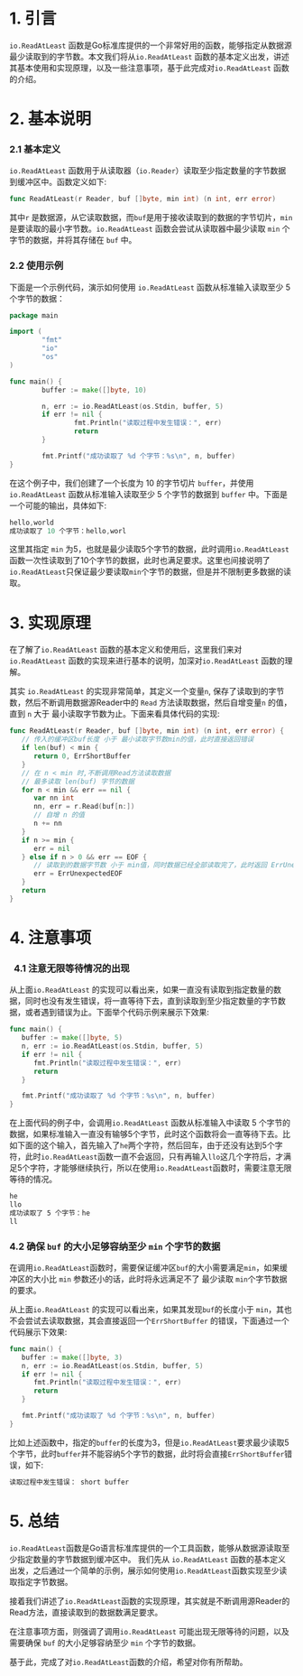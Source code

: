 # 1. 引言

`io.ReadAtLeast` 函数是Go标准库提供的一个非常好用的函数，能够指定从数据源最少读取到的字节数。本文我们将从`io.ReadAtLeast` 函数的基本定义出发，讲述其基本使用和实现原理，以及一些注意事项，基于此完成对`io.ReadAtLeast` 函数的介绍。

# 2. 基本说明

### 2.1 基本定义
`io.ReadAtLeast` 函数用于从读取器（`io.Reader`）读取至少指定数量的字节数据到缓冲区中。函数定义如下:
```go
func ReadAtLeast(r Reader, buf []byte, min int) (n int, err error)
```
其中`r` 是数据源，从它读取数据，而`buf`是用于接收读取到的数据的字节切片，`min`是要读取的最小字节数。`io.ReadAtLeast` 函数会尝试从读取器中最少读取 `min` 个字节的数据，并将其存储在 `buf` 中。

### 2.2 使用示例
下面是一个示例代码，演示如何使用 `io.ReadAtLeast` 函数从标准输入读取至少 5 个字节的数据：
```go
package main

import (
        "fmt"
        "io"
        "os"
)

func main() {
        buffer := make([]byte, 10)

        n, err := io.ReadAtLeast(os.Stdin, buffer, 5)
        if err != nil {
                fmt.Println("读取过程中发生错误：", err)
                return
        }

        fmt.Printf("成功读取了 %d 个字节：%s\n", n, buffer)
}
```
在这个例子中，我们创建了一个长度为 10 的字节切片 `buffer`，并使用 `io.ReadAtLeast` 函数从标准输入读取至少 5 个字节的数据到 `buffer` 中。下面是一个可能的输出，具体如下:
```go
hello,world
成功读取了 10 个字节：hello,worl
```
这里其指定 `min` 为5，也就是最少读取5个字节的数据，此时调用`io.ReadAtLeast`函数一次性读取到了10个字节的数据，此时也满足要求。这里也间接说明了`io.ReadAtLeast`只保证最少要读取`min`个字节的数据，但是并不限制更多数据的读取。

# 3. 实现原理
在了解了`io.ReadAtLeast` 函数的基本定义和使用后，这里我们来对`io.ReadAtLeast` 函数的实现来进行基本的说明，加深对`io.ReadAtLeast` 函数的理解。

其实 `io.ReadAtLeast` 的实现非常简单，其定义一个变量`n`, 保存了读取到的字节数，然后不断调用数据源Reader中的 `Read` 方法读取数据，然后自增变量`n` 的值，直到 `n` 大于 最小读取字节数为止。下面来看具体代码的实现:

```go
func ReadAtLeast(r Reader, buf []byte, min int) (n int, err error) {
   // 传入的缓冲区buf长度 小于 最小读取字节数min的值，此时直接返回错误
   if len(buf) < min {
      return 0, ErrShortBuffer
   }
   // 在 n < min 时,不断调用Read方法读取数据
   // 最多读取 len(buf) 字节的数据
   for n < min && err == nil {
      var nn int
      nn, err = r.Read(buf[n:])
      // 自增 n 的值
      n += nn
   }
   if n >= min {
      err = nil
   } else if n > 0 && err == EOF {
      // 读取到的数据字节数 小于 min值，同时数据已经全部读取完了，此时返回 ErrUnexpectedEOF
      err = ErrUnexpectedEOF
   }
   return
}
```
# 4. 注意事项
###   4.1 注意无限等待情况的出现

从上面`io.ReadAtLeast` 的实现可以看出来，如果一直没有读取到指定数量的数据，同时也没有发生错误，将一直等待下去，直到读取到至少指定数量的字节数据，或者遇到错误为止。下面举个代码示例来展示下效果:
```go
func main() {
   buffer := make([]byte, 5)
   n, err := io.ReadAtLeast(os.Stdin, buffer, 5)
   if err != nil {
      fmt.Println("读取过程中发生错误：", err)
      return
   }

   fmt.Printf("成功读取了 %d 个字节：%s\n", n, buffer)
}
```
在上面代码的例子中，会调用`io.ReadAtLeast` 函数从标准输入中读取 5 个字节的数据，如果标准输入一直没有输够5个字节，此时这个函数将会一直等待下去。比如下面的这个输入，首先输入了`he`两个字符，然后回车，由于还没有达到5个字符，此时`io.ReadAtLeast`函数一直不会返回，只有再输入`llo`这几个字符后，才满足5个字符，才能够继续执行，所以在使用`io.ReadAtLeast`函数时，需要注意无限等待的情况。
```txt
he
llo
成功读取了 5 个字节：he
ll
```

### 4.2 确保 `buf` 的大小足够容纳至少 `min` 个字节的数据
在调用`io.ReadAtLeast`函数时，需要保证缓冲区`buf`的大小需要满足`min`，如果缓冲区的大小比 `min` 参数还小的话，此时将永远满足不了 最少读取 `min`个字节数据的要求。

从上面`io.ReadAtLeast` 的实现可以看出来，如果其发现`buf`的长度小于 `min`，其也不会尝试去读取数据，其会直接返回一个`ErrShortBuffer` 的错误，下面通过一个代码展示下效果:
```go
func main() {
   buffer := make([]byte, 3)
   n, err := io.ReadAtLeast(os.Stdin, buffer, 5)
   if err != nil {
      fmt.Println("读取过程中发生错误：", err)
      return
   }

   fmt.Printf("成功读取了 %d 个字节：%s\n", n, buffer)
}
```
比如上述函数中，指定的`buffer`的长度为3，但是`io.ReadAtLeast`要求最少读取5个字节，此时`buffer`并不能容纳5个字节的数据，此时将会直接`ErrShortBuffer`错误，如下:
```txt
读取过程中发生错误： short buffer
```

# 5. 总结

`io.ReadAtLeast`函数是Go语言标准库提供的一个工具函数，能够从数据源读取至少指定数量的字节数据到缓冲区中。 我们先从 `io.ReadAtLeast` 函数的基本定义出发，之后通过一个简单的示例，展示如何使用`io.ReadAtLeast`函数实现至少读取指定字节数据。

接着我们讲述了`io.ReadAtLeast`函数的实现原理，其实就是不断调用源Reader的Read方法，直接读取到的数据数满足要求。

在注意事项方面，则强调了调用`io.ReadAtLeast` 可能出现无限等待的问题，以及需要确保 `buf` 的大小足够容纳至少 `min` 个字节的数据。

基于此，完成了对`io.ReadAtLeast`函数的介绍，希望对你有所帮助。